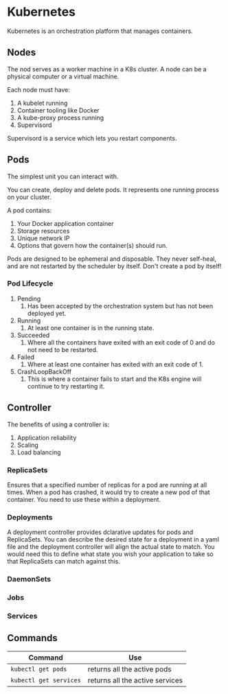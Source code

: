 # Kubernetes

Kubernetes is an orchestration platform that manages containers.

## Nodes

The nod serves as a worker machine in a K8s cluster. A node can be a physical computer or a virtual machine.

Each node must have:
1. A kubelet running
2. Container tooling like Docker
3. A kube-proxy process running
4. Supervisord

Supervisord is a service which lets you restart components.

## Pods

The simplest unit you can interact with.

You can create, deploy and delete pods. It represents one running process on your cluster.

A pod contains:
1. Your Docker application container
2. Storage resources
3. Unique network IP
4. Options that govern how the container(s) should run.

Pods are designed to be ephemeral and disposable. They never self-heal, and are not restarted by the scheduler by itself. Don't create a pod by itself!

### Pod Lifecycle

1. Pending
   1. Has been accepted by the orchestration system but has not been deployed yet.
2. Running
   1. At least one container is in the running state.
3. Succeeded
   1. Where all the containers have exited with an exit code of 0 and do not need to be restarted.
4. Failed
   1. Where at least one container has exited with an exit code of 1.
5. CrashLoopBackOff
   1. This is where a container fails to start and the K8s engine will continue to try restarting it.

## Controller

The benefits of using a controller is:

1. Application reliability
2. Scaling
3. Load balancing

### ReplicaSets

Ensures that a specified number of replicas for a pod are running at all times. When a pod has crashed, it would try to create a new pod of that container. You need to use these within a deployment.

### Deployments

A deployment controller provides dclarative updates for pods and ReplicaSets. You can describe the desired state for a deployment in a yaml file and the deployment controller will align the actual state to match. You  would need this to define what state you wish your application to take so that ReplicaSets can match against this.

### DaemonSets

### Jobs

### Services


## Commands

|Command | Use |
--|--
`kubectl get pods` | returns all the active pods|
`kubectl get services` | returns all the active services|
